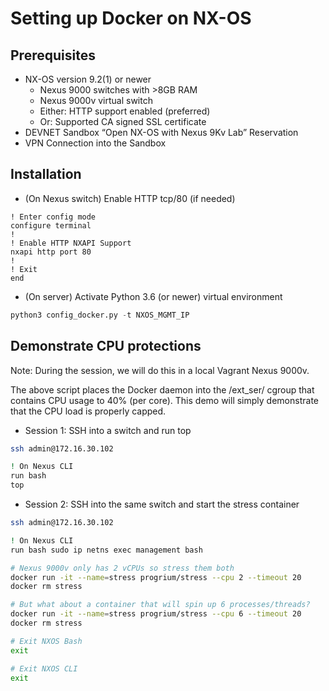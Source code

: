# Setting up Docker on NX-OS

## Prerequisites

* NX-OS version 9.2(1) or newer
  * Nexus 9000 switches with >8GB RAM
  * Nexus 9000v virtual switch
  * Either: HTTP support enabled (preferred)
  * Or: Supported CA signed SSL certificate
* DEVNET Sandbox “Open NX-OS with Nexus 9Kv Lab” Reservation
* VPN Connection into the Sandbox

## Installation

* (On Nexus switch) Enable HTTP tcp/80 (if needed)

```cisco
! Enter config mode
configure terminal
!
! Enable HTTP NXAPI Support
nxapi http port 80
!
! Exit
end
```

* (On server) Activate Python 3.6 (or newer) virtual environment

```python
python3 config_docker.py -t NXOS_MGMT_IP
```

## Demonstrate CPU protections

Note: During the session, we will do this in a local Vagrant Nexus 9000v.

The above script places the Docker daemon into the /ext_ser/ cgroup
that contains CPU usage to 40% (per core).  This demo will simply
demonstrate that the CPU load is properly capped.

* Session 1: SSH into a switch and run top

```bash
ssh admin@172.16.30.102

! On Nexus CLI
run bash
top
```

* Session 2: SSH into the same switch and start the stress container

```bash
ssh admin@172.16.30.102

! On Nexus CLI
run bash sudo ip netns exec management bash

# Nexus 9000v only has 2 vCPUs so stress them both
docker run -it --name=stress progrium/stress --cpu 2 --timeout 20
docker rm stress

# But what about a container that will spin up 6 processes/threads?
docker run -it --name=stress progrium/stress --cpu 6 --timeout 20
docker rm stress

# Exit NXOS Bash
exit

# Exit NXOS CLI
exit

```
